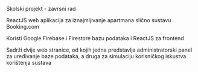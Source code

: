 Skolski projekt - zavrsni rad

ReactJS web aplikacija za iznajmljivanje apartmana slično sustavu Booking.com

Koristi Google Firebase i Firestore bazu podataka i ReactJS za frontend

Sadrži dvije web stranice, od kojih jedna predstavlja administratorski panel za uređivanje baze podataka, a druga za simulaciju korisničkog iskustva korištenja sustava
